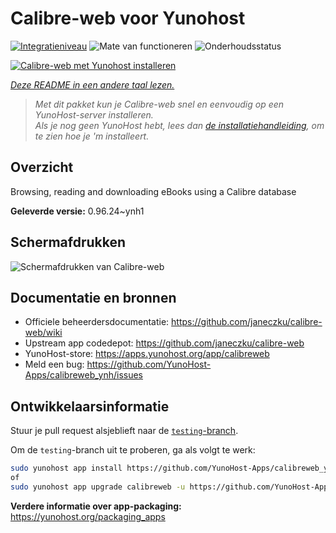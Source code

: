 <!--
NB: Deze README is automatisch gegenereerd door <https://github.com/YunoHost/apps/tree/master/tools/readme_generator>
Hij mag NIET handmatig aangepast worden.
-->

# Calibre-web voor Yunohost

[![Integratieniveau](https://dash.yunohost.org/integration/calibreweb.svg)](https://ci-apps.yunohost.org/ci/apps/calibreweb/) ![Mate van functioneren](https://ci-apps.yunohost.org/ci/badges/calibreweb.status.svg) ![Onderhoudsstatus](https://ci-apps.yunohost.org/ci/badges/calibreweb.maintain.svg)

[![Calibre-web met Yunohost installeren](https://install-app.yunohost.org/install-with-yunohost.svg)](https://install-app.yunohost.org/?app=calibreweb)

*[Deze README in een andere taal lezen.](./ALL_README.md)*

> *Met dit pakket kun je Calibre-web snel en eenvoudig op een YunoHost-server installeren.*  
> *Als je nog geen YunoHost hebt, lees dan [de installatiehandleiding](https://yunohost.org/install), om te zien hoe je 'm installeert.*

## Overzicht

Browsing, reading and downloading eBooks using a Calibre database

**Geleverde versie:** 0.96.24~ynh1

## Schermafdrukken

![Schermafdrukken van Calibre-web](./doc/screenshots/screenshot.png)

## Documentatie en bronnen

- Officiele beheerdersdocumentatie: <https://github.com/janeczku/calibre-web/wiki>
- Upstream app codedepot: <https://github.com/janeczku/calibre-web>
- YunoHost-store: <https://apps.yunohost.org/app/calibreweb>
- Meld een bug: <https://github.com/YunoHost-Apps/calibreweb_ynh/issues>

## Ontwikkelaarsinformatie

Stuur je pull request alsjeblieft naar de [`testing`-branch](https://github.com/YunoHost-Apps/calibreweb_ynh/tree/testing).

Om de `testing`-branch uit te proberen, ga als volgt te werk:

```bash
sudo yunohost app install https://github.com/YunoHost-Apps/calibreweb_ynh/tree/testing --debug
of
sudo yunohost app upgrade calibreweb -u https://github.com/YunoHost-Apps/calibreweb_ynh/tree/testing --debug
```

**Verdere informatie over app-packaging:** <https://yunohost.org/packaging_apps>
